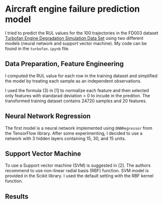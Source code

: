 # Aircraft engine failure prediction model
I tried to predict the RUL values for the 100 trajectories in the FD003 dataset [Turbofan Engine Degradation Simulation Data Set](https://ti.arc.nasa.gov/tech/dash/groups/pcoe/prognostic-data-repository/#turbofan) using two different models (neural network and support vector machine).
My code can be found in the `turbofan.ipynb` file.

## Data Preparation, Feature Engineering
I computed the RUL value for each row in the training dataset and simplified the model by treating each sample as an independent observations.

I used the formula (3) in [1] to normalize each feature and then selected only features with standarad deviation > 0 to incude in the prediton. The transformed training dataset contains 24720 samples and 20 features.

## Neural Network Regression
The first model is a neural network implemented using `DNNRegressor` from the TensorFlow library. After some experimenting, I decided to use a network with 3 hidden layers containing 15, 30, and 15 units.

## Support Vector Machine
To use a Support vector machine (SVM) is suggested in [2]. The authors recommend to use non-linear radial basis (RBF) function.
SVM model is provided in the Scikit library. I used the default setting with the RBF kernel function.

## Results